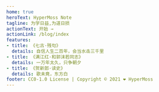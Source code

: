 ```yaml
---
home: true
heroText: HyperMoss Note
tagline: 为学日益,为道日损
actionText: 开始 →
actionLink: /blog/index
features:
- title: 《七古·残句》
  details: 自信人生二百年，会当水击三千里
- title: 《满江红·和郭沫若同志》
  details: 一万年太久，只争朝夕
- title: 《贺新郎·读史》
  details: 歌未竟，东方白
footer: CC0-1.0 License | Copyright © 2021 ❤️ HyperMoss
---
```

